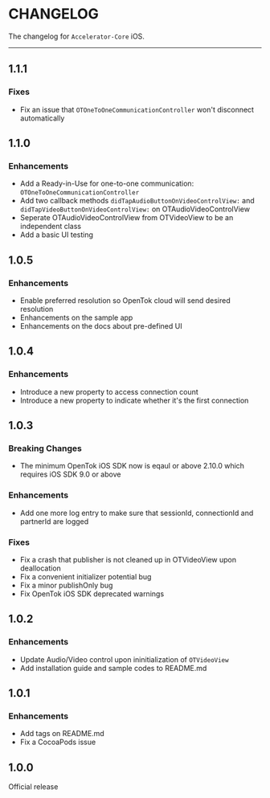 # CHANGELOG

The changelog for `Accelerator-Core` iOS.

--------------------------------------

1.1.1
-----

### Fixes

- Fix an issue that `OTOneToOneCommunicationController` won't disconnect automatically

1.1.0
-----

### Enhancements

- Add a Ready-in-Use for one-to-one communication: `OTOneToOneCommunicationController` 
- Add two callback methods `didTapAudioButtonOnVideoControlView:` and `didTapVideoButtonOnVideoControlView:` on OTAudioVideoControlView
- Seperate OTAudioVideoControlView from OTVideoView to be an independent class
- Add a basic UI testing

1.0.5
-----

### Enhancements

- Enable preferred resolution so OpenTok cloud will send desired resolution
- Enhancements on the sample app
- Enhancements on the docs about pre-defined UI

1.0.4
-----

### Enhancements

- Introduce a new property to access connection count
- Introduce a new property to indicate whether it's the first connection

1.0.3
-----

### Breaking Changes

- The minimum OpenTok iOS SDK now is eqaul or above 2.10.0 which requires iOS SDK 9.0 or above

### Enhancements

- Add one more log entry to make sure that sessionId, connectionId and partnerId are logged

### Fixes

- Fix a crash that publisher is not cleaned up in OTVideoView upon deallocation
- Fix a convenient initializer potential bug
- Fix a minor publishOnly bug
- Fix OpenTok iOS SDK deprecated warnings

1.0.2
-----

### Enhancements

- Update Audio/Video control upon ininitialization of `OTVideoView`
- Add installation guide and sample codes to README.md

1.0.1
-----

### Enhancements

- Add tags on README.md
- Fix a CocoaPods issue

1.0.0
-----

Official release
